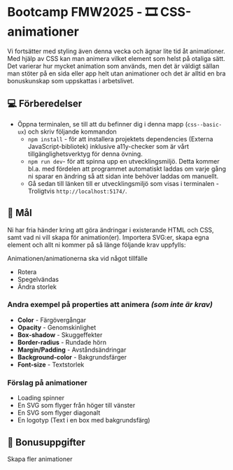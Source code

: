 # Bootcamp FMW2025 - 🎞️ CSS-animationer

Vi fortsätter med styling även denna vecka och ägnar lite tid åt animationer. Med hjälp av CSS kan man animera vilket element som helst på otaliga sätt. Det varierar hur mycket animation som används, men det är väldigt sällan man stöter på en sida eller app helt utan animationer och det är alltid en bra bonuskunskap som uppskattas i arbetslivet.

## 💻 Förberedelser

- Öppna terminalen, se till att du befinner dig i denna mapp (`css--basic-ux`) och skriv följande kommandon
  - `npm install` - för att installera projektets dependencies (Externa JavaScript-bibliotek) inklusive a11y-checker som är vårt tillgänglighetsverktyg för denna övning.
  - `npm run dev`- för att spinna upp en utvecklingsmiljö. Detta kommer bl.a. med fördelen att programmet automatiskt laddas om varje gång ni sparar en ändring så att sidan inte behöver laddas om manuellt.
  - Gå sedan till länken till er utvecklingsmiljö som visas i terminalen - Troligtvis `http://localhost:5174/`.

## 🎯 Mål

Ni har fria händer kring att göra ändringar i existerande HTML och CSS, samt vad ni vill skapa för animation(er). Importera SVG:er, skapa egna element och allt ni kommer på så länge följande krav uppfylls:

Animationen/animationerna ska vid något tillfälle

- Rotera
- Spegelvändas
- Ändra storlek

### Andra exempel på properties att animera _(som inte är krav)_

- **Color** - Färgövergångar
- **Opacity** - Genomskinlighet
- **Box-shadow** - Skuggeffekter
- **Border-radius** - Rundade hörn
- **Margin/Padding** - Avståndsändringar
- **Background-color** - Bakgrundsfärger
- **Font-size** - Textstorlek

### Förslag på animationer

- Loading spinner
- En SVG som flyger från höger till vänster
- En SVG som flyger diagonalt
- En logotyp (Text i en box med bakgrundsfärg)

## 🎁 Bonusuppgifter

Skapa fler animationer
